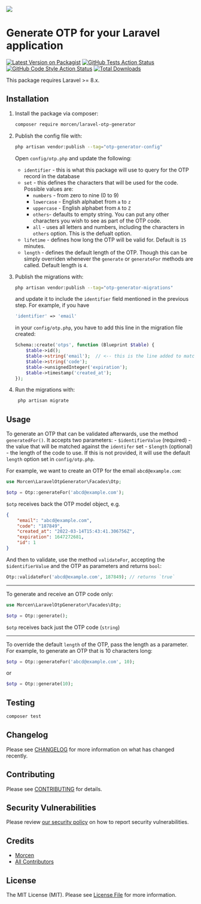 
[<img src="https://github-ads.s3.eu-central-1.amazonaws.com/support-ukraine.svg?t=1" />](https://supportukrainenow.org)

# Generate OTP for your Laravel application

[![Latest Version on Packagist](https://img.shields.io/packagist/v/morcen/laravel-otp-generator.svg?style=flat-square)](https://packagist.org/packages/morcen/laravel-otp-generator)
[![GitHub Tests Action Status](https://img.shields.io/github/workflow/status/morcen/laravel-otp-generator/run-tests?label=tests)](https://github.com/morcen/laravel-otp-generator/actions?query=workflow%3Arun-tests+branch%3Amain)
[![GitHub Code Style Action Status](https://img.shields.io/github/workflow/status/morcen/laravel-otp-generator/Check%20&%20fix%20styling?label=code%20style)](https://github.com/morcen/laravel-otp-generator/actions?query=workflow%3A"Check+%26+fix+styling"+branch%3Amain)
[![Total Downloads](https://img.shields.io/packagist/dt/morcen/laravel-otp-generator.svg?style=flat-square)](https://packagist.org/packages/morcen/laravel-otp-generator)

This package requires Laravel >= 8.x.

## Installation

1. Install the package via composer:
    ```bash
    composer require morcen/laravel-otp-generator
    ```

1. Publish the config file with:
    ```bash
    php artisan vendor:publish --tag="otp-generator-config"
    ```

    Open `config/otp.php` and update the following:
    - `identifier` - this is what this package will use to query for the OTP record in the database
    - `set` - this defines the characters that will be used for the code. Possible values are:
        - `numbers` - from zero to nine (0 to 9)
        - `lowercase` - English alphabet from `a` to `z`
        - `uppercase` - English alphabet from `A` to `Z`
        - `others`- defaults to empty string. You can put any other characters you wish to see as part of the OTP code.
        - `all` - uses all letters and numbers, including the characters in `others` option. This is the defualt option.
    - `lifetime` - defines how long the OTP will be valid for. Default is `15` minutes.
    - `length` - defines the default length of the OTP. Though this can be simply overriden whenever the `generate` or `generateFor` methods are called. Default length is `4`.
    
1. Publish the migrations with:
    ```bash
    php artisan vendor:publish --tag="otp-generator-migrations"
    ```
    and update it to include the `identifier` field mentioned in the previous step. For example, if you have
    ```php
    'identifier' => 'email'
    ```
    in your `config/otp.php`, you have to add this line in the migration file created:
    ```php
    Schema::create('otps', function (Blueprint $table) {
        $table->id();
        $table->string('email');  // <-- this is the line added to match the `identifier`
        $table->string('code');
        $table->unsignedInteger('expiration');
        $table->timestamp('created_at');
    });
    ```
    
1. Run the migrations with:
   ```bash 
    php artisan migrate
    ```

## Usage

To generate an OTP that can be validated afterwards, use the method `generatedFor()`. It accepts two parameters:
    - `$identifierValue` (required) - the value that will be matched against the `identifer` set
    - `$length` (optional) - the length of the code to use. If this is not provided, it will use the default `length` option set in `config/otp.php`.
    
For example, we want to create an OTP for the email `abcd@example.com`:
```php
use Morcen\LaravelOtpGenerator\Facades\Otp;

$otp = Otp::generateFor('abcd@example.com');
```

`$otp` receives back the OTP model object, e.g.
```json
{
    "email": "abcd@example.com",
    "code": "187849",
    "created_at": "2022-03-14T15:43:41.306756Z",
    "expiration": 1647272681,
    "id": 1
}
```
And then to validate, use the method `validateFor`, accepting the `$identifierValue` and the OTP as parameters and returns `bool`:
```php
Otp::validateFor('abcd@example.com', 187849); // returns `true`
```
---

To generate and receive an OTP code only:
```php
use Morcen\LaravelOtpGenerator\Facades\Otp;

$otp = Otp::generate();
```

`$otp` receives back just the OTP code (`string`)

---
To override the default `length` of the OTP, pass the length as a parameter. For example, to generate an OTP that is 10 characters long:
```php
$otp = Otp::generateFor('abcd@example.com', 10); 
```
or
```php
$otp = Otp::generate(10); 
```

## Testing

```bash
composer test
```

## Changelog

Please see [CHANGELOG](CHANGELOG.md) for more information on what has changed recently.

## Contributing

Please see [CONTRIBUTING](.github/CONTRIBUTING.md) for details.

## Security Vulnerabilities

Please review [our security policy](../../security/policy) on how to report security vulnerabilities.

## Credits

- [Morcen](https://github.com/morcen)
- [All Contributors](../../contributors)

## License

The MIT License (MIT). Please see [License File](LICENSE.md) for more information.
